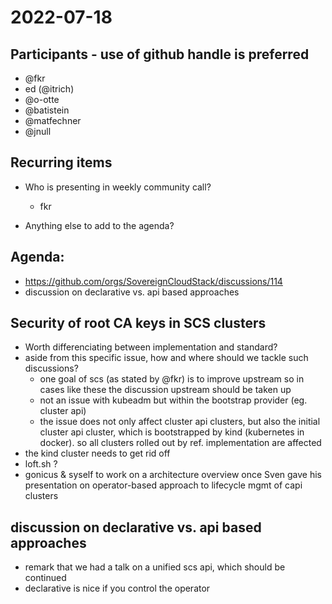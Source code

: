 # 2022-07-18

## Participants - use of github handle is preferred
* @fkr
* ed (@itrich)
* @o-otte
* @batistein
* @matfechner
* @jnull

## Recurring items

* Who is presenting in weekly community call?
  * fkr

* Anything else to add to the agenda?


## Agenda:
    
* https://github.com/orgs/SovereignCloudStack/discussions/114
* discussion on declarative vs. api based approaches

## Security of root CA keys in SCS clusters

- Worth differenciating between implementation and standard?
- aside from this specific issue, how and where should we tackle such discussions?
  - one goal of scs (as stated by @fkr) is to improve upstream so in cases like these the discussion upstream should be taken up
  - not an issue with kubeadm but within the bootstrap provider (eg. cluster api)
  - the issue does not only affect cluster api clusters, but also the initial cluster api cluster, which is bootstrapped by kind (kubernetes in docker). so all clusters rolled out by ref. implementation are affected
- the kind cluster needs to get rid off
- loft.sh ?
- gonicus & syself to work on a architecture overview once Sven gave his presentation on operator-based approach to lifecycle mgmt of capi clusters


## discussion on declarative vs. api based approaches

- remark that we had a talk on a unified scs api, which should be continued
- declarative is nice if you control the operator

